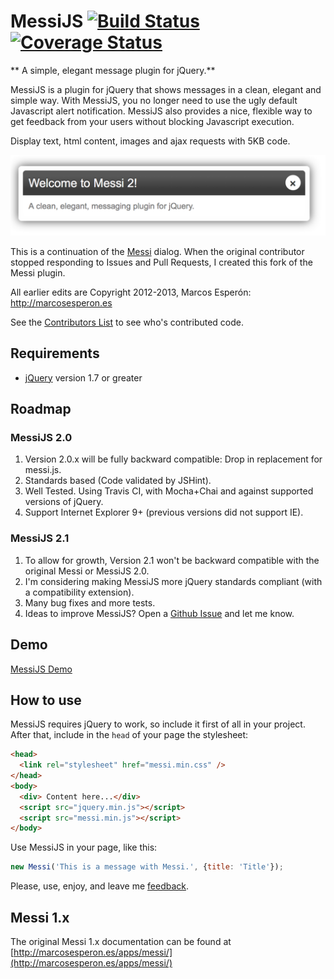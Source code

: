# MessiJS [![Build Status](https://travis-ci.org/MessiJS/MessiJS.png?branch=master)](https://travis-ci.org/MessiJS/MessiJS) [![Coverage Status](https://coveralls.io/repos/MessiJS/MessiJS/badge.png)](https://coveralls.io/r/MessiJS/MessiJS)

** A simple, elegant message plugin for jQuery.**

MessiJS is a plugin for jQuery that shows messages in a clean,
elegant and simple way. With MessiJS, you no longer need to use the
ugly default Javascript alert notification. MessiJS also provides
a nice, flexible way to get feedback from your users without blocking
Javascript execution.

Display text, html content, images and ajax requests with 5KB code.

![MessiJS Example](images/messijs.png)

This is a continuation of the [Messi](https://github.com/marcosesperon/Messi) dialog.
When the original contributor stopped responding to Issues and Pull Requests, I created this fork of the Messi plugin.

All earlier edits are Copyright 2012-2013, Marcos Esperón: http://marcosesperon.es

See the [Contributors List](https://github.com/MessiJS/MessiJS/graphs/contributors)
to see who's contributed code.

## Requirements
* [jQuery](http://jquery.com/) version 1.7 or greater

## Roadmap
### MessiJS 2.0
1. Version 2.0.x will be fully backward compatible: Drop in replacement for messi.js.
2. Standards based (Code validated by JSHint).
3. Well Tested.  Using Travis CI, with Mocha+Chai and against supported versions of jQuery.
4. Support Internet Explorer 9+ (previous versions did not support IE).

### MessiJS 2.1
1. To allow for growth, Version 2.1 won't be backward compatible with the original Messi or MessiJS 2.0.
2. I'm considering making MessiJS more jQuery standards compliant (with a compatibility extension).
3. Many bug fixes and more tests.
4. Ideas to improve MessiJS?  Open a [Github Issue](https://github.com/MessiJS/MessiJS/issues) and let me know.

## Demo
[MessiJS Demo](EXAMPLES.md)

## How to use
MessiJS requires jQuery to work, so include it first of all in your project. After that, include in the `head` of your page the stylesheet:

```html
<head>
  <link rel="stylesheet" href="messi.min.css" />
</head>
<body>
  <div> Content here...</div>
  <script src="jquery.min.js"></script>
  <script src="messi.min.js"></script>
</body>
```

Use MessiJS in your page, like this:

```js
new Messi('This is a message with Messi.', {title: 'Title'});
```

Please, use, enjoy, and leave me [feedback](https://github.com/MessiJS/MessiJS/issues).

## Messi 1.x

The original Messi 1.x documentation can be found at [http://marcosesperon.es/apps/messi/](http://marcosesperon.es/apps/messi/)
